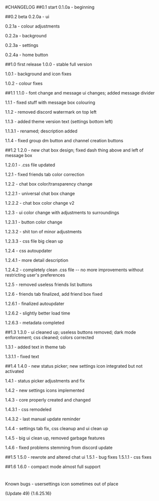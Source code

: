 #CHANGELOG
##0.1 start
0.1.0a - beginning

##0.2 beta
0.2.0a - ui

0.2.1a - colour adjustments

0.2.2a - background

0.2.3a - settings

0.2.4a - home button

##1.0 first release
1.0.0 - stable full version

1.0.1 - background and icon fixes

1.0.2 - colour fixes

##1.1 
1.1.0 - font change and message ui changes; added message divider

1.1.1 - fixed stuff with message box colouring

1.1.2 - removed discord watermark on top left

1.1.3 - added theme version text (settings bottom left)

1.1.3.1 - renamed; description added

1.1.4 - fixed group dm button and channel creation buttons

##1.2
1.2.0 - new chat box design; fixed dash thing above and left of message box

1.2.0.1 - .css file updated

1.2.1 - fixed friends tab color correction

1.2.2 - chat box color/transparency change 

1.2.2.1 - universal chat box change

1.2.2.2 - chat box color change v2

1.2.3 - ui color change with adjustments to surroundings

1.2.3.1 - button color change

1.2.3.2 - shit ton of minor adjustments

1.2.3.3 - css file big clean up

1.2.4 - css autoupdater

1.2.4.1 - more detail description

1.2.4.2 - completely clean .css file -- no more improvements without restricting user's preferences

1.2.5 - removed useless friends list buttons

1.2.6 - friends tab finalized, add friend box fixed

1.2.6.1 - finalized autoupdater

1.2.6.2 - slightly better load time

1.2.6.3 - metadata completed

##1.3
1.3.0 - ui cleaned up; useless buttons removed; dark mode enforcement; css cleaned; colors corrected

1.3.1 - added text in theme tab

1.3.1.1 - fixed text

##1.4
1.4.0 - new status picker; new settings icon integrated but not activated

1.4.1 - status picker adjustments and fix

1.4.2 - new settings icons implemented

1.4.3 - core properly created and changed

1.4.3.1 - css remodeled

1.4.3.2 - last manual update reminder

1.4.4 - settings tab fix, css cleanup and ui clean up

1.4.5 - big ui clean up, removed garbage features

1.4.6 - fixed problems stemming from discord update

##1.5
1.5.0 - rewrote and altered chat ui
1.5.1 - bug fixes
1.5.1.1 - css fixes

##1.6
1.6.0 - compact mode almost full support

#
Known bugs - usersettings icon sometimes out of place

(Update 49) {1.6.25.16}
